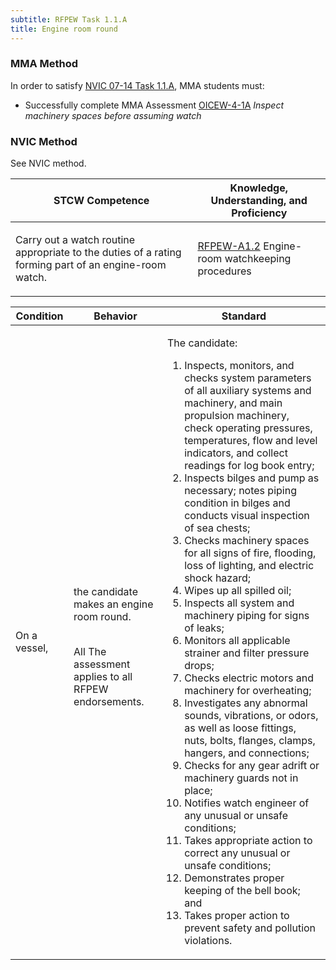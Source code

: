 ```yaml
---
subtitle: RFPEW Task 1.1.A 
title: Engine room round
---
```



### MMA Method

In order to satisfy  [NVIC 07-14  Task  1.1.A]({{site.baseurl}}/assets/images/nvic-07-14.pdf), MMA students must:

* Successfully complete MMA Assessment [OICEW-4-1A]({{site.baseurl}}/assessments/Engine/OICEW-4-1A) *Inspect machinery spaces before assuming watch*


### NVIC Method

<a onclick="togglevisibility('nvic_methods')" >See NVIC method.</a>

<div id='nvic_methods' class='hide'>

<table>
<thead>
<tr>
<th class='forty'> STCW Competence </th>
<th class='sixty'> Knowledge, Understanding, and Proficiency </th>
</tr>
</thead>




<tbody>
<tr><td markdown='1'>

Carry out a watch routine appropriate to the duties of a rating forming part of an engine-room watch.

</td><td markdown='1'>

[RFPEW-A1.2](../../tables/34.html#RFPEW-A1.2) Engine-room watchkeeping procedures

</td></tr>


</tbody>
</table>


<table>
<thead>
<tr><th class='twenty'>  Condition </th><th class='twenty'> Behavior </th><th  class='sixty'>Standard </th></tr>
</thead>
<tbody >



<tr><td markdown='1'>

On a vessel,

</td><td markdown='1'>

the candidate makes an engine room round.

<br>

<div class="tooltip">All
<span class="tooltiptext">
The assessment applies to all RFPEW endorsements.
</span>
</div>


</td><td markdown='1'>

The candidate:

1. Inspects, monitors, and checks system parameters of all auxiliary systems and machinery, and main propulsion machinery, check operating pressures, temperatures, flow and level indicators, and collect readings for log book entry;
2. Inspects bilges and pump as necessary; notes piping condition in bilges and conducts visual inspection of sea chests;
3. Checks machinery spaces for all signs of fire, flooding, loss of lighting, and electric shock hazard;
4. Wipes up all spilled oil;
5. Inspects all system and machinery piping for signs of leaks;
6. Monitors all applicable strainer and filter pressure drops;
7. Checks electric motors and machinery for overheating;
8. Investigates any abnormal sounds, vibrations, or odors, as well as loose fittings, nuts, bolts, flanges, clamps, hangers, and connections;
9. Checks for any gear adrift or machinery guards not in place;
10. Notifies watch engineer of any unusual or unsafe conditions;
11. Takes appropriate action to correct any unusual or unsafe conditions;
12. Demonstrates proper keeping of the bell book; and
13. Takes proper action to prevent safety and pollution violations.

</td></tr>
</tbody>
</table>
</div>
